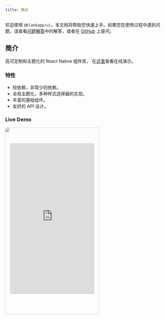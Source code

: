 ```yaml
---
title: 概述
---
```

欢迎使用 `@blankapp/ui`，本文档将帮助您快速上手。如果您在使用过程中遇到问题，请查看[问题解答](troubleshooting.html)中的解答，或者在 [GitHub](https://github.com/blankapp/ui/issues) 上提问。

## 简介

高可定制和主题化的 React Native 组件库， 在[这里](https://uiexplorer.blankapp.org)查看在线演示。

### 特性

- 轻依赖，非常少的依赖。
- 全局主题化，多种样式选择器的实现。
- 丰富的基础组件。
- 友好的 API 设计。

### Live Demo

<div style="width: 400px; height: 795px; transform: scale(0.75); transform-origin: 0 0;">
  <img style="width: 400px; height: 795px;" src="/assets/images/nexus5_black.png" />
  <iframe
    style="position: absolute; overflow: hidden; z-index: 1000; background-color: rgb(0, 0, 0); width: 360px; height: 640px; top: 67px; left: 20px;"
    src="https://uiexplorer.blankapp.org"
    width="300px"
    height="597px"
    frameborder="0"
    scrolling="no"
  />
</div>

## 快速开始

### 必备条件

开始之前确保你已安装：

- 已安装 [Yarn](https://yarnpkg.com/)
- 已安装 [React Native](https://facebook.github.io/react-native/)

### 安装

创建一个新的 React Native 项目：

```bash
$ react-native init HelloWorld
$ cd HelloWorld
```

安装 `@blankapp/ui` 到您的项目中：

```bash
$ yarn add @blankapp/ui
```

如果你需要使用高级组件，安装 `@blankapp/ui-pro` 并链接到您的项目中：
```
$ yarn add @blankapp/ui-pro
```

现在，只需将以下内容复制到 React Native 项目的 `index.js` 文件：

``` js
import React, { Component } from 'react';
import { AppRegistry } from 'react-native';
import Theme, { ThemeProvider, Screen, Text} from '@blankapp/ui';
import defaultTheme from '@blankapp/ui/src/resources/themes/default';
import defaultThemePro from '@blankapp/ui-pro/src/resources/themes/default';

// 注册默认主题
Theme.registerTheme('default', [
  defaultTheme,
  defaultThemePro,
]);

class Examples extends Component {
  render() {
    return (
      <ThemeProvider>
        <Screen>
          <Text>Hello World</Text>
        </Screen>
      </ThemeProvider>
    );
  }
}

AppRegistry.registerComponent('Examples', () => Examples);
```

***P.S. 如是你想快速开始一个项目，可使用我们为你准备的项目模板 [react-native-template-ui-based](/zh-Hans/practices/project-template.html)。***

### 运行程序

- 在 Android 上运行：

```bash
$ react-native run-android
$ adb reverse tcp:8081 tcp:8081   # required to ensure the Android app can
```

- 在 iOS 上运行：

```bash
$ react-native run-ios
```
